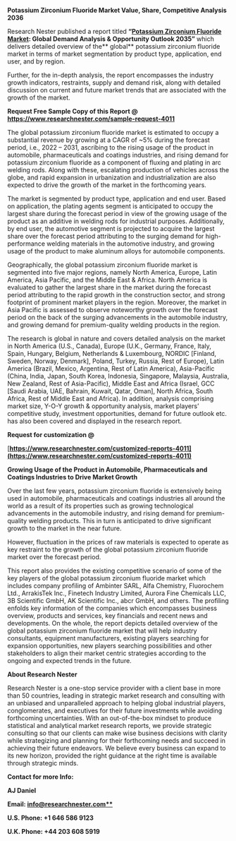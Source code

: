 ﻿**Potassium Zirconium Fluoride <a name="_hlk97920800"></a>Market Value, Share, Competitive Analysis 2036**

Research Nester published a report titled **“[Potassium Zirconium Fluoride Market](https://www.researchnester.com/reports/potassium-zirconium-fluoride-market/4011): Global Demand Analysis & Opportunity Outlook 2035”** which delivers detailed overview of the** global** potassium zirconium fluoride market in terms of market segmentation by product type, application, end user, and by region.

Further, for the in-depth analysis, the report encompasses the industry growth indicators, restraints, supply and demand risk, along with detailed discussion on current and future market trends that are associated with the growth of the market.

<a name="_hlk168911023"></a><a name="_hlk168911453"></a>**Request Free Sample Copy of this Report @ <https://www.researchnester.com/sample-request-4011>** 

The global potassium zirconium fluoride market is estimated to occupy a substantial revenue by growing at a CAGR of ~5% during the forecast period, i.e., 2022 – 2031, ascribing to the rising usage of the product in automobile, pharmaceuticals and coatings industries, and rising demand for potassium zirconium fluoride as a component of fluxing and plating in arc welding rods. Along with these, escalating production of vehicles across the globe, and rapid expansion in urbanization and industrialization are also expected to drive the growth of the market in the forthcoming years. 

The market is segmented by product type, application and end user. Based on application, the plating agents segment is anticipated to occupy the largest share during the forecast period in view of the growing usage of the product as an additive in welding rods for industrial purposes. Additionally, by end user, the automotive segment is projected to acquire the largest share over the forecast period attributing to the surging demand for high-performance welding materials in the automotive industry, and growing usage of the product to make aluminum alloys for automobile components. 

Geographically, the global potassium zirconium fluoride market is segmented into five major regions, namely North America, Europe, Latin America, Asia Pacific, and the Middle East & Africa. North America is evaluated to gather the largest share in the market during the forecast period attributing to the rapid growth in the construction sector, and strong footprint of prominent market players in the region. Moreover, the market in Asia Pacific is assessed to observe noteworthy growth over the forecast period on the back of the surging advancements in the automobile industry, and growing demand for premium-quality welding products in the region.

The research is global in nature and covers detailed analysis on the market in North America (U.S., Canada), Europe (U.K., Germany, France, Italy, Spain, Hungary, Belgium, Netherlands & Luxembourg, NORDIC [Finland, Sweden, Norway, Denmark], Poland, Turkey, Russia, Rest of Europe), Latin America (Brazil, Mexico, Argentina, Rest of Latin America), Asia-Pacific (China, India, Japan, South Korea, Indonesia, Singapore, Malaysia, Australia, New Zealand, Rest of Asia-Pacific), Middle East and Africa (Israel, GCC [Saudi Arabia, UAE, Bahrain, Kuwait, Qatar, Oman], North Africa, South Africa, Rest of Middle East and Africa). In addition, analysis comprising market size, Y-O-Y growth & opportunity analysis, market players’ competitive study, investment opportunities, demand for future outlook etc. has also been covered and displayed in the research report.

**Request for customization @**

[**https://www.researchnester.com/customized-reports-4011](https://www.researchnester.com/customized-reports-4011)** 

**Growing Usage of the Product in Automobile, Pharmaceuticals and Coatings Industries to Drive Market Growth**

Over the last few years, potassium zirconium fluoride is extensively being used in automobile, pharmaceuticals and coatings industries all around the world as a result of its properties such as growing technological advancements in the automobile industry, and rising demand for premium-quality welding products. This in turn is anticipated to drive significant growth to the market in the near future. 

However, fluctuation in the prices of raw materials is expected to operate as key restraint to the growth of the global potassium zirconium fluoride market over the forecast period.

This report also provides the existing competitive scenario of some of the key players of the global potassium zirconium fluoride market which includes company profiling of Ambinter SARL, Alfa Chemistry, Fluorochem Ltd., ArrakisTek Inc., Finetech Industry Limited, Aurora Fine Chemicals LLC, 3B Scientific GmbH, AK Scientific Inc., abcr GmbH, and others. The profiling enfolds key information of the companies which encompasses business overview, products and services, key financials and recent news and developments. On the whole, the report depicts detailed overview of the global potassium zirconium fluoride market that will help industry consultants, equipment manufacturers, existing players searching for expansion opportunities, new players searching possibilities and other stakeholders to align their market centric strategies according to the ongoing and expected trends in the future. 

<a name="_hlk168910495"></a>**About Research Nester**

Research Nester is a one-stop service provider with a client base in more than 50 countries, leading in strategic market research and consulting with an unbiased and unparalleled approach to helping global industrial players, conglomerates, and executives for their future investments while avoiding forthcoming uncertainties. With an out-of-the-box mindset to produce statistical and analytical market research reports, we provide strategic consulting so that our clients can make wise business decisions with clarity while strategizing and planning for their forthcoming needs and succeed in achieving their future endeavors. We believe every business can expand to its new horizon, provided the right guidance at the right time is available through strategic minds.

**Contact for more Info:**

**AJ Daniel**

**Email: [info@researchnester.com**](mailto:info@researchnester.com)**

**U.S. Phone: +1 646 586 9123** 

**U.K. Phone: +44 203 608 5919**
